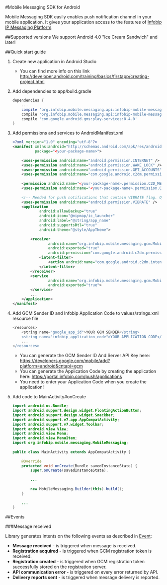 #Mobile Messaging SDK for Android

Mobile Messaging SDK easily enables push notification channel in your mobile application.
It gives your application access to the features of [Infobip IP Messaging Platform](https://portal.infobip.com/push/).

##Supported versions
We support Android 4.0 "Ice Cream Sandwich" and later!

##Quick start guide

1. Create new application in Android Studio

    * You can find more info on this link http://developer.android.com/training/basics/firstapp/creating-project.html
    
2. Add dependencies to app/build.gradle

    ```groovy
    dependencies {
        ...
        compile 'org.infobip.mobile.messaging.api:infobip-mobile-messaging-android-sdk:0.9.5@aar'
        compile 'org.infobip.mobile.messaging.api:infobip-mobile-messaging-api-java:0.9.5'
        compile 'com.google.android.gms:play-services:8.4.0'
    }
    ```

3. Add permissions and services to AndroidManifest.xml

    ```xml
    <?xml version="1.0" encoding="utf-8"?>
    <manifest xmlns:android="http://schemas.android.com/apk/res/android"
              package="<your-package-name>">
     
        <uses-permission android:name="android.permission.INTERNET" />
        <uses-permission android:name="android.permission.WAKE_LOCK" />
        <uses-permission android:name="android.permission.GET_ACCOUNTS" />
        <uses-permission android:name="com.google.android.c2dm.permission.RECEIVE" />
     
        <permission android:name="<your-package-name>.permission.C2D_MESSAGE" android:protectionLevel="signature" />
        <uses-permission android:name="<your-package-name>.permission.C2D_MESSAGE" />
     
        <!-- Needed for push notifications that contain VIBRATE flag. Optional, but recommended. -->
        <uses-permission android:name="android.permission.VIBRATE" />
        <application
                android:allowBackup="true"
                android:icon="@mipmap/ic_launcher"
                android:label="@string/app_name"
                android:supportsRtl="true"
                android:theme="@style/AppTheme">
     
            <receiver
                    android:name="org.infobip.mobile.messaging.gcm.MobileMessagingGcmReceiver"
                    android:exported="true"
                    android:permission="com.google.android.c2dm.permission.SEND" >
                <intent-filter>
                    <action android:name="com.google.android.c2dm.intent.RECEIVE" />
                </intent-filter>
            </receiver>
            <service
                    android:name="org.infobip.mobile.messaging.gcm.MobileMessagingGcmIntentService"
                    android:exported="true">
            </service>
            ...
        </application>
    </manifest>
    ```

4. Add GCM Sender ID and Infobip Application Code to values/strings.xml resource file
    ```groovy
    <resources>
        <string name="google_app_id">YOUR GCM SENDER</string>
        <string name="infobip_application_code">YOUR APPLICATION CODE</string>
        ...
    </resources>
    ```
    * You can generate the GCM Sender ID And Server API Key here: https://developers.google.com/mobile/add?platform=android&cntapi=gcm
    * You can generate the Application Code by creating the application here: https://portal.infobip.com/push/applications
    * You need to enter your Application Code when you create the application!

5. Add code to MainActivity#onCreate

    ```java
    import android.os.Bundle;
    import android.support.design.widget.FloatingActionButton;
    import android.support.design.widget.Snackbar;
    import android.support.v7.app.AppCompatActivity;
    import android.support.v7.widget.Toolbar;
    import android.view.View;
    import android.view.Menu;
    import android.view.MenuItem;
    import org.infobip.mobile.messaging.MobileMessaging;
     
    public class MainActivity extends AppCompatActivity {
     
        @Override
        protected void onCreate(Bundle savedInstanceState) {
            super.onCreate(savedInstanceState);
            
            ...
     
            new MobileMessaging.Builder(this).build();
        }
         
        ...
    }
    ```
    
##Events

###Message received

Library generates intents on the following events as described in [Event](infobip-mobile-messaging-android-sdk/src/main/java/org/infobip/mobile/messaging/Event.java):

* __Message received__ - is triggered when message is received.
* __Registration acquired__ - is triggered when GCM registration token is received.
* __Registration created__ - is triggered when GCM registration token successfully stored on the registration server.
* __API communication error__ - is triggered on every error returned by API.
* __Delivery reports sent__ - is triggered when message delivery is reported.
